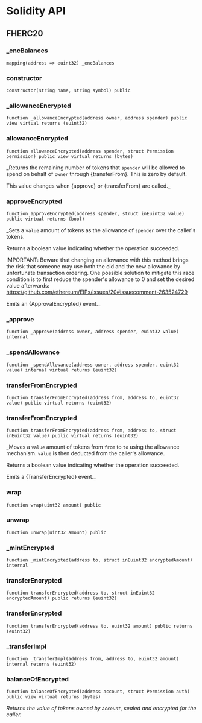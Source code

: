 # Solidity API

## FHERC20

### _encBalances

```solidity
mapping(address => euint32) _encBalances
```

### constructor

```solidity
constructor(string name, string symbol) public
```

### _allowanceEncrypted

```solidity
function _allowanceEncrypted(address owner, address spender) public view virtual returns (euint32)
```

### allowanceEncrypted

```solidity
function allowanceEncrypted(address spender, struct Permission permission) public view virtual returns (bytes)
```

_Returns the remaining number of tokens that `spender` will be
allowed to spend on behalf of `owner` through {transferFrom}. This is
zero by default.

This value changes when {approve} or {transferFrom} are called._

### approveEncrypted

```solidity
function approveEncrypted(address spender, struct inEuint32 value) public virtual returns (bool)
```

_Sets a `value` amount of tokens as the allowance of `spender` over the
caller's tokens.

Returns a boolean value indicating whether the operation succeeded.

IMPORTANT: Beware that changing an allowance with this method brings the risk
that someone may use both the old and the new allowance by unfortunate
transaction ordering. One possible solution to mitigate this race
condition is to first reduce the spender's allowance to 0 and set the
desired value afterwards:
https://github.com/ethereum/EIPs/issues/20#issuecomment-263524729

Emits an {ApprovalEncrypted} event._

### _approve

```solidity
function _approve(address owner, address spender, euint32 value) internal
```

### _spendAllowance

```solidity
function _spendAllowance(address owner, address spender, euint32 value) internal virtual returns (euint32)
```

### transferFromEncrypted

```solidity
function transferFromEncrypted(address from, address to, euint32 value) public virtual returns (euint32)
```

### transferFromEncrypted

```solidity
function transferFromEncrypted(address from, address to, struct inEuint32 value) public virtual returns (euint32)
```

_Moves a `value` amount of tokens from `from` to `to` using the
allowance mechanism. `value` is then deducted from the caller's
allowance.

Returns a boolean value indicating whether the operation succeeded.

Emits a {TransferEncrypted} event._

### wrap

```solidity
function wrap(uint32 amount) public
```

### unwrap

```solidity
function unwrap(uint32 amount) public
```

### _mintEncrypted

```solidity
function _mintEncrypted(address to, struct inEuint32 encryptedAmount) internal
```

### transferEncrypted

```solidity
function transferEncrypted(address to, struct inEuint32 encryptedAmount) public returns (euint32)
```

### transferEncrypted

```solidity
function transferEncrypted(address to, euint32 amount) public returns (euint32)
```

### _transferImpl

```solidity
function _transferImpl(address from, address to, euint32 amount) internal returns (euint32)
```

### balanceOfEncrypted

```solidity
function balanceOfEncrypted(address account, struct Permission auth) public view virtual returns (bytes)
```

_Returns the value of tokens owned by `account`, sealed and encrypted for the caller._

